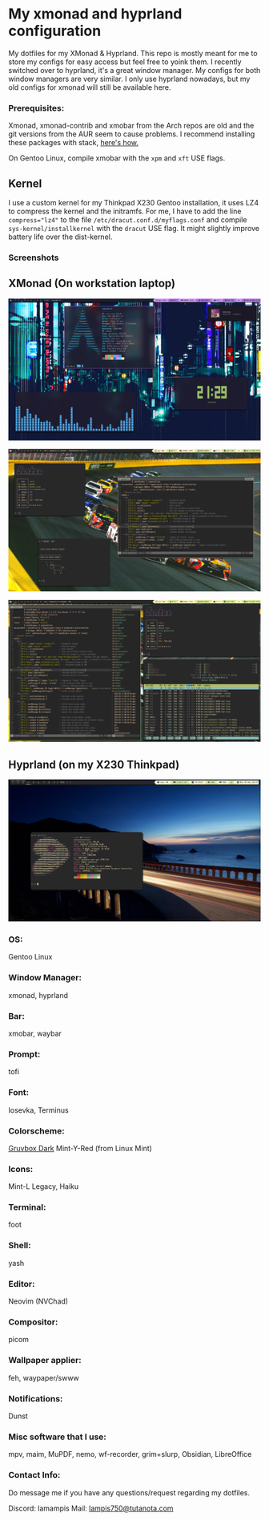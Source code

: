 # My xmonad and hyprland configuration
My dotfiles for my XMonad & Hyprland. This repo is mostly meant for me to store my configs for easy access but feel free to yoink them. 
I recently switched over to hyprland, it's a great window manager. My configs for both window managers are very similar. I only use hyprland nowadays, 
but my old configs for xmonad will still be available here.

### Prerequisites: 

 Xmonad, xmonad-contrib and xmobar from the Arch repos are old and the git versions from the AUR seem to cause problems.
I recommend installing these packages with stack, [here's how.](https://brianbuccola.com/how-to-install-xmonad-and-xmobar-via-stack/)

On Gentoo Linux, compile xmobar with the `xpm` and `xft` USE flags.

## Kernel
 I use a custom kernel for my Thinkpad X230 Gentoo installation, it uses LZ4 to compress the kernel and the initramfs. For me, I have to add the line `compress="lz4"` to the file `/etc/dracut.conf.d/myflags.conf` and compile `sys-kernel/installkernel` with the `dracut` USE flag. It might slightly improve battery life over the dist-kernel.

### Screenshots

## XMonad (On workstation laptop)

![](Images/desktopscreenshot.png)

![](Images/1678902994.png)

![](Images/1678903064.png)

## Hyprland (on my X230 Thinkpad)

![](Images/Screenshot-2024-12-30_20:39:47.png)

### OS: 
Gentoo Linux

### Window Manager: 
xmonad, hyprland

### Bar: 
xmobar, waybar

### Prompt: 
tofi

### Font: 
Iosevka, Terminus

### Colorscheme: 
[Gruvbox Dark](https://github.com/jmattheis/gruvbox-dark-gtk)
Mint-Y-Red (from Linux Mint)

### Icons: 
Mint-L Legacy, Haiku

### Terminal: 
foot

### Shell: 
yash

### Editor:
Neovim (NVChad)

### Compositor: 
picom

### Wallpaper applier: 
feh, waypaper/swww

### Notifications: 
Dunst

### Misc software that I use:
mpv, maim, MuPDF, nemo, wf-recorder, grim+slurp, Obsidian, LibreOffice

### Contact Info:
Do message me if you have any questions/request regarding my dotfiles.

Discord: lamampis
Mail: lampis750@tutanota.com
